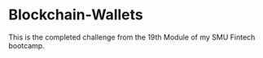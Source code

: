 # Blockchain-Wallets
This is the completed challenge from the 19th Module of my SMU Fintech bootcamp.
